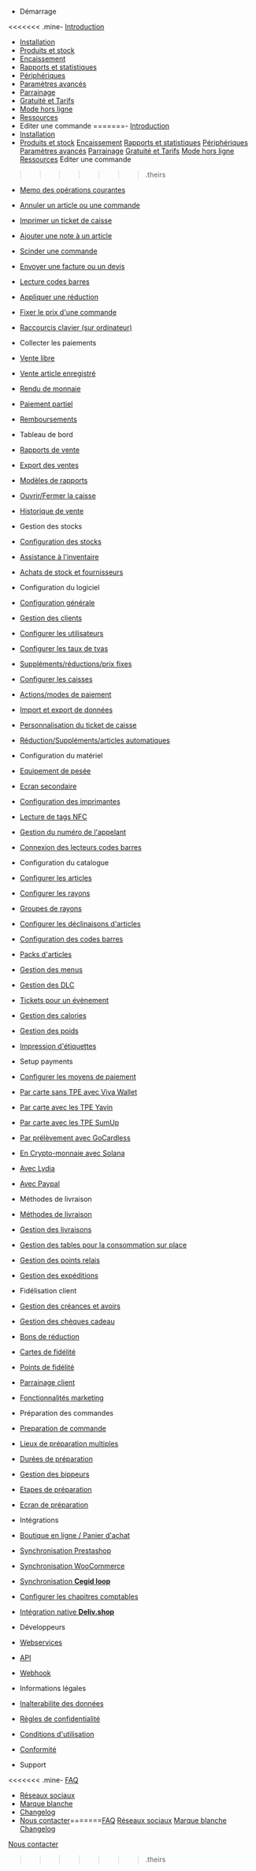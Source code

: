 - Démarrage
<<<<<<< .mine- [Introduction](/intro.md)
- [Installation](/installation.md)
- [Produits et stock](/produits.md)
- [Encaissement](/encaissement.md)
- [Rapports et statistiques](/rapports.md)
- [Périphériques](/peripheriques.md)
- [Paramètres avancés](/avance.md)
- [Parrainage](/parrainnage.md)
- [Gratuité et Tarifs](/tarifs.md)
- [Mode hors ligne](/offlineMode.md)
- [Ressources](/standAlone.md)
- Editer une commande=======- [Introduction](/logiciel-de-caisse-enregistreuse/intro.md)
- [Installation](/logiciel-de-caisse-enregistreuse/installation.md)
- [Produits et stock](/logiciel-de-caisse-enregistreuse/produits.md)
[Encaissement](/logiciel-de-caisse-enregistreuse/encaissement.md)
[Rapports et statistiques](/logiciel-de-caisse-enregistreuse/rapports.md)
[Périphériques](/logiciel-de-caisse-enregistreuse/peripheriques.md)
[Paramètres avancés](/logiciel-de-caisse-enregistreuse/avance.md)
[Parrainage](/logiciel-de-caisse-enregistreuse/parrainnage.md)
[Gratuité et Tarifs](/logiciel-de-caisse-enregistreuse/tarifs.md)
[Mode hors ligne](/logiciel-de-caisse-enregistreuse/offlineMode.md)
[Ressources](/logiciel-de-caisse-enregistreuse/standAlone.md)
Editer une commande
>>>>>>> .theirs
- [Memo des opérations courantes](/general.md)
- [Annuler un article ou une commande](/venteAnnuler.md)
- [Imprimer un ticket de caisse](/printTicketCaisse.md)
- [Ajouter une note à un article](/noteArticle.md)
- [Scinder une commande](/splitOrder.md)
- [Envoyer une facture ou un devis](/facturation.md)
- [Lecture codes barres](/codesBarresLecture.md)
- [Appliquer une réduction](/venteAppliquerReduction.md)
- [Fixer le prix d\'une commande](/ventePrixFixe.md)
- [Raccourcis clavier (sur ordinateur)](/configShortcuts.md)
- Collecter les paiements
- [Vente libre](/venteArticleNonEnregistre.md)
- [Vente article enregistré](/venteSimple.md)
- [Rendu de monnaie](/venteAvecRenduMonnaie.md)
- [Paiement partiel](/venteAvecPaiementPartiel.md)
- [Remboursements](/remboursement.md)
- Tableau de bord
- [Rapports de vente](/graphiques.md)
- [Export des ventes](/exportVentes.md)
- [Modèles de rapports](/modelesRapports.md)
- [Ouvrir/Fermer la caisse](/ouvrirCaisse.md)
- [Historique de vente](/activiteVente.md)
- Gestion des stocks
- [Configuration des stocks](/gestionStocks.md)
- [Assistance à l\'inventaire](/inventaire.md)
- [Achats de stock et fournisseurs](/fournisseurs.md)
- Configuration du logiciel
- [Configuration générale](/configBoutique.md)
- [Gestion des clients](/clients.md)
- [Configurer les utilisateurs](/configUtilisateurs.md)
- [Configurer les taux de tvas](/configTVAs.md)
- [Suppléments/réductions/prix fixes](/configReductions.md)
- [Configurer les caisses](/configCaisses.md)
- [Actions/modes de paiement](/configModePaiement.md)
- [Import et export de données](/importPLU.md)
- [Personnalisation du ticket de caisse](/configTicket.md)
- [Réduction/Suppléments/articles automatiques](/autoPLU.md)
- Configuration du matériel
- [Equipement de pesée](/materielPesee.md)
- [Ecran secondaire](/ecranSecondaire.md)
- [Configuration des imprimantes](/printConfig.md)
- [Lecture de tags NFC](/nfcTag.md)
- [Gestion du numéro de l\'appelant](/callingNumber.md)
- [Connexion des lecteurs codes barres](/codesBarres.md)
- Configuration du catalogue
- [Configurer les articles](/configProduits.md)
- [Configurer les rayons](/configRayons.md)
- [Groupes de rayons](/deptGroups.md)
- [Configurer les déclinaisons d\'articles](/configDeclinaisons.md)
- [Configuration des codes barres](/codesBarresConfig.md)
- [Packs d\'articles](/packPlu.md)
- [Gestion des menus](/menus.md)
- [Gestion des DLC](/DLC.md)
- [Tickets pour un évènement](/eventTickets.md)
- [Gestion des calories](/calories.md)
- [Gestion des poids](/poids.md)
- [Impression d\'étiquettes](/etiquettes.md)
- Setup payments
- [Configurer les moyens de paiement](/configCBPayment.md)
- [Par carte sans TPE avec Viva Wallet](/configVivaPayment.md)
- [Par carte avec les TPE Yavin](/configYavinPayment.md)
- [Par carte avec les TPE SumUp](/configSumUpPayment.md)
- [Par prélèvement avec GoCardless](/configGoCardlessPayment.md)
- [En Crypto-monnaie avec Solana](/SolanaPayment.md)
- [Avec Lydia](/configLydiaPayment.md)
- [Avec Paypal](/configPaypalPayment.md)
- Méthodes de livraison
- [Méthodes de livraison](/takeAway.md)
- [Gestion des livraisons](/deliver.md)
- [Gestion des tables pour la consommation sur place](/eatin.md)
- [Gestion des points relais](/relayDepot.md)
- [Gestion des expéditions](/expeditions.md)
- Fidélisation client
- [Gestion des créances et avoirs](/debtAndCredit.md)
- [Gestion des chèques cadeau](/voucherGift.md)
- [Bons de réduction](/bonsReduction.md)
- [Cartes de fidélité](/loyalty.md)
- [Points de fidélité](/loyaltyPoints.md)
- [Parrainage client](/loyaltyReferer.md)
- [Fonctionnalités marketing](/marketing.md)
- Préparation des commandes
- [Preparation de commande](/preparation.md)
- [Lieux de préparation multiples](/preparationMult.md)
- [Durées de préparation](/preparationDuree.md)
- [Gestion des bippeurs](/preparationBippeurs.md)
- [Etapes de préparation](/preparationEtapes.md)
- [Ecran de préparation](/preparationEcran.md)
- Intégrations
- [Boutique en ligne / Panier d\'achat](/webshop.md)
- [Synchronisation Prestashop](/prestashop.md)
- [Synchronisation WooCommerce](/wooCommerce.md)
- [Synchronisation **Cegid loop**](/cegid.md)
- [Configurer les chapitres comptables](/configChapitresCpt.md)
- [Intégration native **Deliv.shop**](/delivshop.md)
- Développeurs
- [Webservices](/webservices.md)
- [API](/api.md)
- [Webhook](/webhook.md)
- Informations légales
- [Inalterabilite des données](/inalterabilite.md)
- [Règles de confidentialité](/privacyPolicy.md)
- [Conditions d\'utilisation](/TermsOfUse.md)
- [Conformité](/attestationConformite.md)
- Support
<<<<<<< .mine- [FAQ](/FAQ.md)
- [Réseaux sociaux](/reseaux.md)
- [Marque blanche](/whitelabel.md)
- [Changelog](/news.md)
- [Nous contacter](/contact.md)=======[FAQ](/logiciel-de-caisse-enregistreuse/FAQ.md)
[Réseaux sociaux](/logiciel-de-caisse-enregistreuse/reseaux.md)
[Marque blanche](/logiciel-de-caisse-enregistreuse/whitelabel.md)
[Changelog](/logiciel-de-caisse-enregistreuse/news.md)

[Nous contacter](/logiciel-de-caisse-enregistreuse/contact.md)



>>>>>>> .theirs